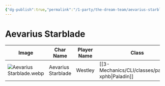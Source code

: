 ```yaml
---
{"dg-publish":true,"permalink":"/1-party/the-dream-team/aevarius-starblade/","tags":["player"],"created":"2025-03-16T19:41:31.367-04:00","updated":"2025-03-25T22:56:24.778-04:00"}
---
```



# Aevarius Starblade

| Image                        | Char Name         | Player Name    | Class         | Race         | Level         |
| ---------------------------- | ----------------- | -------------- | ------------- | ------------ | ------------- |
| ![Aevarius Starblade.webp](/img/user/z_Assets/Aevarius%20Starblade.webp) | Aevarius Starblade | Westley | [[3-Mechanics/CLI/classes/paladin-xphb\|Paladin]] | Human | 3 |
